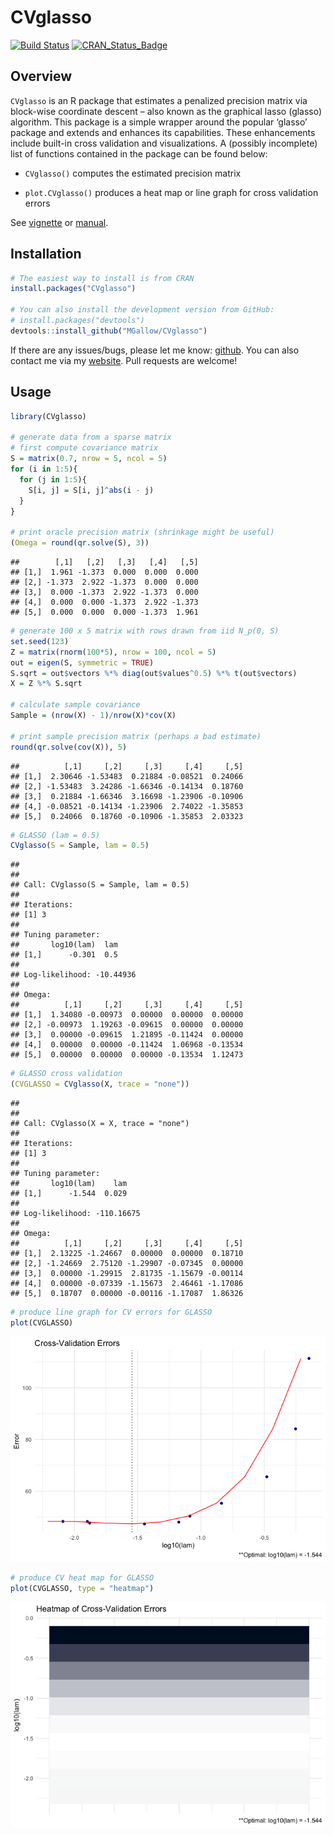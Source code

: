 CVglasso
================

[![Build
Status](https://travis-ci.org/MGallow/ADMMsigma.svg?branch=master)](https://travis-ci.org/MGallow/ADMMsigma)
[![CRAN\_Status\_Badge](http://www.r-pkg.org/badges/version/CVglasso)](https://cran.r-project.org/package=CVglasso)

## Overview

`CVglasso` is an R package that estimates a penalized precision matrix
via block-wise coordinate descent – also known as the graphical lasso
(glasso) algorithm. This package is a simple wrapper around the popular
‘glasso’ package and extends and enhances its capabilities. These
enhancements include built-in cross validation and visualizations. A
(possibly incomplete) list of functions contained in the package can be
found below:

  - `CVglasso()` computes the estimated precision matrix

  - `plot.CVglasso()` produces a heat map or line graph for cross
    validation errors

See [vignette](https://mgallow.github.io/CVglasso/) or
[manual](https://github.com/MGallow/CVglasso/blob/master/CVglasso.pdf).

## Installation

``` r
# The easiest way to install is from CRAN
install.packages("CVglasso")

# You can also install the development version from GitHub:
# install.packages("devtools")
devtools::install_github("MGallow/CVglasso")
```

If there are any issues/bugs, please let me know:
[github](https://github.com/MGallow/CVglasso/issues). You can also
contact me via my [website](https://mgallow.github.io/). Pull requests
are welcome\!

## Usage

``` r
library(CVglasso)

# generate data from a sparse matrix
# first compute covariance matrix
S = matrix(0.7, nrow = 5, ncol = 5)
for (i in 1:5){
  for (j in 1:5){
    S[i, j] = S[i, j]^abs(i - j)
  }
}

# print oracle precision matrix (shrinkage might be useful)
(Omega = round(qr.solve(S), 3))
```

    ##        [,1]   [,2]   [,3]   [,4]   [,5]
    ## [1,]  1.961 -1.373  0.000  0.000  0.000
    ## [2,] -1.373  2.922 -1.373  0.000  0.000
    ## [3,]  0.000 -1.373  2.922 -1.373  0.000
    ## [4,]  0.000  0.000 -1.373  2.922 -1.373
    ## [5,]  0.000  0.000  0.000 -1.373  1.961

``` r
# generate 100 x 5 matrix with rows drawn from iid N_p(0, S)
set.seed(123)
Z = matrix(rnorm(100*5), nrow = 100, ncol = 5)
out = eigen(S, symmetric = TRUE)
S.sqrt = out$vectors %*% diag(out$values^0.5) %*% t(out$vectors)
X = Z %*% S.sqrt

# calculate sample covariance
Sample = (nrow(X) - 1)/nrow(X)*cov(X)

# print sample precision matrix (perhaps a bad estimate)
round(qr.solve(cov(X)), 5)
```

    ##          [,1]     [,2]     [,3]     [,4]     [,5]
    ## [1,]  2.30646 -1.53483  0.21884 -0.08521  0.24066
    ## [2,] -1.53483  3.24286 -1.66346 -0.14134  0.18760
    ## [3,]  0.21884 -1.66346  3.16698 -1.23906 -0.10906
    ## [4,] -0.08521 -0.14134 -1.23906  2.74022 -1.35853
    ## [5,]  0.24066  0.18760 -0.10906 -1.35853  2.03323

``` r
# GLASSO (lam = 0.5)
CVglasso(S = Sample, lam = 0.5)
```

    ## 
    ## 
    ## Call: CVglasso(S = Sample, lam = 0.5)
    ## 
    ## Iterations:
    ## [1] 3
    ## 
    ## Tuning parameter:
    ##       log10(lam)  lam
    ## [1,]      -0.301  0.5
    ## 
    ## Log-likelihood: -10.44936
    ## 
    ## Omega:
    ##          [,1]     [,2]     [,3]     [,4]     [,5]
    ## [1,]  1.34080 -0.00973  0.00000  0.00000  0.00000
    ## [2,] -0.00973  1.19263 -0.09615  0.00000  0.00000
    ## [3,]  0.00000 -0.09615  1.21895 -0.11424  0.00000
    ## [4,]  0.00000  0.00000 -0.11424  1.06968 -0.13534
    ## [5,]  0.00000  0.00000  0.00000 -0.13534  1.12473

``` r
# GLASSO cross validation
(CVGLASSO = CVglasso(X, trace = "none"))
```

    ## 
    ## 
    ## Call: CVglasso(X = X, trace = "none")
    ## 
    ## Iterations:
    ## [1] 3
    ## 
    ## Tuning parameter:
    ##       log10(lam)    lam
    ## [1,]      -1.544  0.029
    ## 
    ## Log-likelihood: -110.16675
    ## 
    ## Omega:
    ##          [,1]     [,2]     [,3]     [,4]     [,5]
    ## [1,]  2.13225 -1.24667  0.00000  0.00000  0.18710
    ## [2,] -1.24669  2.75120 -1.29907 -0.07345  0.00000
    ## [3,]  0.00000 -1.29915  2.81735 -1.15679 -0.00114
    ## [4,]  0.00000 -0.07339 -1.15673  2.46461 -1.17086
    ## [5,]  0.18707  0.00000 -0.00116 -1.17087  1.86326

``` r
# produce line graph for CV errors for GLASSO
plot(CVGLASSO)
```

![](README_files/figure-gfm/unnamed-chunk-2-1.png)<!-- -->

``` r
# produce CV heat map for GLASSO
plot(CVGLASSO, type = "heatmap")
```

![](README_files/figure-gfm/unnamed-chunk-2-2.png)<!-- -->
